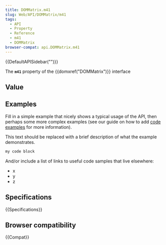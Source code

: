 ```yaml
---
title: DOMMatrix.m41
slug: Web/API/DOMMatrix/m41
tags:
  - API
  - Property
  - Reference
  - m41
  - DOMMatrix
browser-compat: api.DOMMatrix.m41
---
```

{{DefaultAPISidebar("")}}

The **`m41`** property of the {{domxref("DOMMatrix")}} interface 

## Value



## Examples

Fill in a simple example that nicely shows a typical usage of the API, then perhaps some more complex examples (see our guide on how to add [code examples](/en-US/docs/MDN/Contribute/Structures/Code_examples) for more information).

This text should be replaced with a brief description of what the example demonstrates.

```js
my code block
```

And/or include a list of links to useful code samples that live elsewhere:

*   x
*   y
*   z

## Specifications

{{Specifications}}

## Browser compatibility

{{Compat}}



